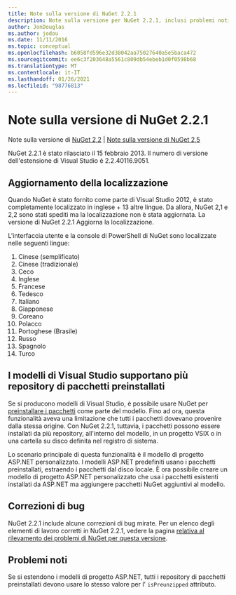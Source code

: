 ```yaml
---
title: Note sulla versione di NuGet 2.2.1
description: Note sulla versione per NuGet 2.2.1, inclusi problemi noti, correzioni di bug, funzionalità aggiunte e DCR.
author: JonDouglas
ms.author: jodou
ms.date: 11/11/2016
ms.topic: conceptual
ms.openlocfilehash: b6058fd596e32d38042aa75027640a5e5baca472
ms.sourcegitcommit: ee6c3f203648a5561c809db54ebeb1d0f0598b68
ms.translationtype: MT
ms.contentlocale: it-IT
ms.lasthandoff: 01/26/2021
ms.locfileid: "98776813"
---
```

# <a name="nuget-221-release-notes"></a>Note sulla versione di NuGet 2.2.1

Note sulla versione di [NuGet 2,2](../release-notes/nuget-2.2.md)  |  [Note sulla versione di NuGet 2,5](../release-notes/nuget-2.5.md)

NuGet 2.2.1 è stato rilasciato il 15 febbraio 2013.  Il numero di versione dell'estensione di Visual Studio è 2.2.40116.9051.

## <a name="localization-refresh"></a>Aggiornamento della localizzazione
Quando NuGet è stato fornito come parte di Visual Studio 2012, è stato completamente localizzato in inglese + 13 altre lingue.  Da allora, NuGet 2,1 e 2,2 sono stati spediti ma la localizzazione non è stata aggiornata.  La versione di NuGet 2.2.1 Aggiorna la localizzazione.

L'interfaccia utente e la console di PowerShell di NuGet sono localizzate nelle seguenti lingue:

1. Cinese (semplificato)
1. Cinese (tradizionale)
1. Ceco
1. Inglese
1. Francese
1. Tedesco
1. Italiano
1. Giapponese
1. Coreano
1. Polacco
1. Portoghese (Brasile)
1. Russo
1. Spagnolo
1. Turco

## <a name="visual-studio-templates-support-multiple-preinstalled-package-repositories"></a>I modelli di Visual Studio supportano più repository di pacchetti preinstallati
Se si producono modelli di Visual Studio, è possibile usare NuGet per [preinstallare i pacchetti](../visual-studio-extensibility/visual-studio-templates.md) come parte del modello.  Fino ad ora, questa funzionalità aveva una limitazione che tutti i pacchetti dovevano provenire dalla stessa origine.  Con NuGet 2.2.1, tuttavia, i pacchetti possono essere installati da più repository, all'interno del modello, in un progetto VSIX o in una cartella su disco definita nel registro di sistema.

Lo scenario principale di questa funzionalità è il modello di progetto ASP.NET personalizzato.  I modelli ASP.NET predefiniti usano i pacchetti preinstallati, estraendo i pacchetti dal disco locale.  È ora possibile creare un modello di progetto ASP.NET personalizzato che usa i pacchetti esistenti installati da ASP.NET ma aggiungere pacchetti NuGet aggiuntivi al modello.

## <a name="bug-fixes"></a>Correzioni di bug
NuGet 2.2.1 include alcune correzioni di bug mirate. Per un elenco degli elementi di lavoro corretti in NuGet 2.2.1, vedere la pagina [relativa al rilevamento dei problemi di NuGet per questa versione](http://nuget.codeplex.com/workitem/list/advanced?keyword=&status=Closed&type=All&priority=All&release=NuGet%202.2.1&assignedTo=All&component=All&sortField=LastUpdatedDate&sortDirection=Descending&page=0).


## <a name="known-issues"></a>Problemi noti

Se si estendono i modelli di progetto ASP.NET, tutti i repository di pacchetti preinstallati devono usare lo stesso valore per l' `isPreunzipped` attributo.
